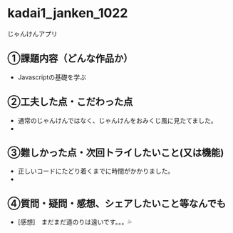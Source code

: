 # kadai1_janken_1022
じゃんけんアプリ

## ①課題内容（どんな作品か）
- Javascriptの基礎を学ぶ

## ②工夫した点・こだわった点
- 通常のじゃんけんではなく、じゃんけんをおみくじ風に見たてました。
- 

## ③難しかった点・次回トライしたいこと(又は機能)
- 正しいコードにたどり着くまでに時間がかかりました。
- 
## ④質問・疑問・感想、シェアしたいこと等なんでも
- [感想]　まだまだ道のりは遠いです。。。💦
